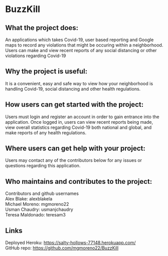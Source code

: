 # BuzzKill

## What the project does:
An applications which takes Covid-19, user based reporting and Google maps to record any violations that might be occuring within a neighborhood. Users can make and view recent reports of any social distancing or other violations regarding Covid-19
## Why the project is useful:
It is a convenient, easy and safe way to view how your neighborhood is handling Covid-19, social distancing and other health regulations.
## How users can get started with the project: 
Users must login and register an account in order to gain entrance into the application. Once logged in, users can view recent reports being made, view overall statistics regarding Covid-19 both national and global, and make reports of any health regulations. 

## Where users can get help with your project:
Users may contact any of the contributors below for any issues or questions regarding this application.

## Who maintains and contributes to the project:
Contributors and github usernames<br>
Alex Blake: alexblakela<br>
Michael Moreno: mgmoreno22<br>
Usman Chaudry:  usmanjchaudry<br>
Teresa Maldonado: teresam3

## Links
Deployed Heroku: https://salty-hollows-77148.herokuapp.com/<br>
GitHub repo: https://github.com/mgmoreno22/BuzzKill
